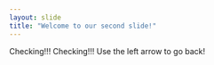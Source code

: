 ```yaml
---
layout: slide
title: "Welcome to our second slide!"
---
```

Checking!!! Checking!!!
Use the left arrow to go back!
